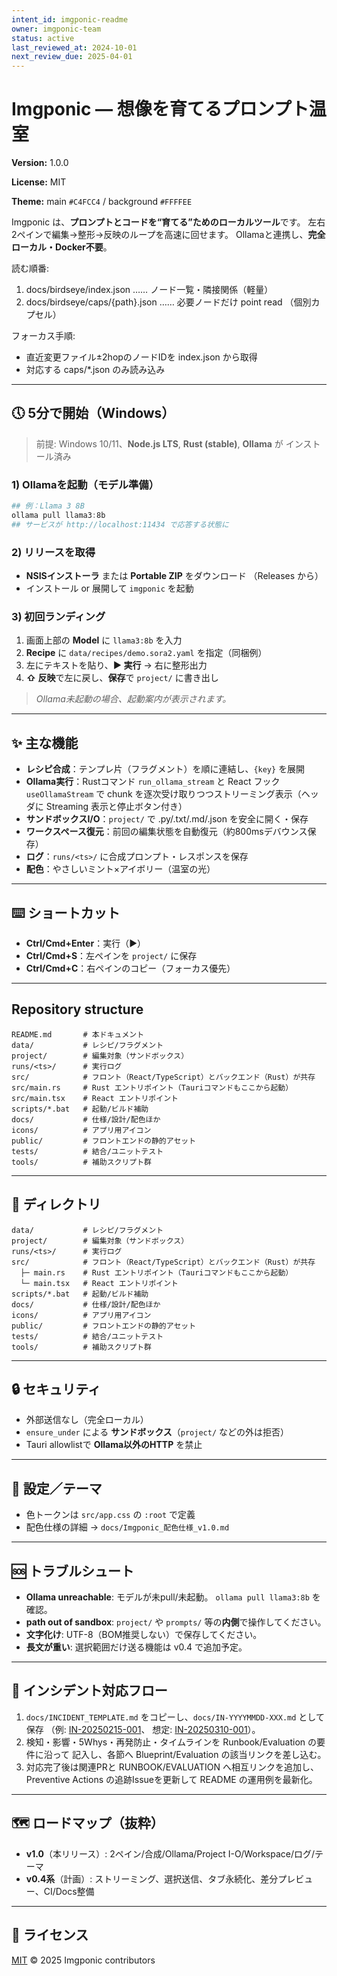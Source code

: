 ```yaml
---
intent_id: imgponic-readme
owner: imgponic-team
status: active
last_reviewed_at: 2024-10-01
next_review_due: 2025-04-01
---
```


<!-- markdownlint-disable-next-line MD022 MD041 -->
# Imgponic — 想像を育てるプロンプト温室

**Version:** 1.0.0

**License:** MIT

**Theme:** main `#C4FCC4` / background `#FFFFEE`

Imgponic は、**プロンプトとコードを“育てる”ためのローカルツール**です。
左右2ペインで編集→整形→反映のループを高速に回せます。
Ollamaと連携し、**完全ローカル・Docker不要**。

<!-- LLM-BOOTSTRAP v1 -->

読む順番:

1. docs/birdseye/index.json …… ノード一覧・隣接関係（軽量）
2. docs/birdseye/caps/{path}.json …… 必要ノードだけ point read
   （個別カプセル）

フォーカス手順:

- 直近変更ファイル±2hopのノードIDを index.json から取得
- 対応する caps/*.json のみ読み込み

<!-- /LLM-BOOTSTRAP -->

---

## 🕔 5分で開始（Windows）

> 前提: Windows 10/11、**Node.js LTS**, **Rust (stable)**, **Ollama** が
> インストール済み

### 1) Ollamaを起動（モデル準備）

```powershell
## 例：Llama 3 8B
ollama pull llama3:8b
## サービスが http://localhost:11434 で応答する状態に
```

### 2) リリースを取得

- **NSISインストーラ** または **Portable ZIP** をダウンロード
  （Releases から）
- インストール or 展開して `imgponic` を起動

### 3) 初回ランディング

1. 画面上部の **Model** に `llama3:8b` を入力
2. **Recipe** に `data/recipes/demo.sora2.yaml` を指定（同梱例）
3. 左にテキストを貼り、**▶ 実行** → 右に整形出力
4. **⇧ 反映**で左に戻し、**保存**で `project/` に書き出し

> *Ollama未起動の場合、起動案内が表示されます。*

---

## ✨ 主な機能

- **レシピ合成**：テンプレ片（フラグメント）を順に連結し、`{key}` を展開
- **Ollama実行**：Rustコマンド `run_ollama_stream` と React フック `useOllamaStream` で
  chunk を逐次受け取りつつストリーミング表示（ヘッダに Streaming 表示と停止ボタン付き）
- **サンドボックスI/O**：`project/` で .py/.txt/.md/.json を安全に開く・保存
- **ワークスペース復元**：前回の編集状態を自動復元（約800msデバウンス保存）
- **ログ**：`runs/<ts>/` に合成プロンプト・レスポンスを保存
- **配色**：やさしいミント×アイボリー（温室の光）

---

## ⌨️ ショートカット

- **Ctrl/Cmd+Enter**：実行（▶）
- **Ctrl/Cmd+S**：左ペインを `project/` に保存
- **Ctrl/Cmd+C**：右ペインのコピー（フォーカス優先）

---

## Repository structure

```text
README.md       # 本ドキュメント
data/           # レシピ/フラグメント
project/        # 編集対象（サンドボックス）
runs/<ts>/      # 実行ログ
src/            # フロント（React/TypeScript）とバックエンド（Rust）が共存
src/main.rs     # Rust エントリポイント（Tauriコマンドもここから起動）
src/main.tsx    # React エントリポイント
scripts/*.bat   # 起動/ビルド補助
docs/           # 仕様/設計/配色ほか
icons/          # アプリ用アイコン
public/         # フロントエンドの静的アセット
tests/          # 結合/ユニットテスト
tools/          # 補助スクリプト群
```

---

## 📁 ディレクトリ

```text
data/           # レシピ/フラグメント
project/        # 編集対象（サンドボックス）
runs/<ts>/      # 実行ログ
src/            # フロント（React/TypeScript）とバックエンド（Rust）が共存
  ├─ main.rs    # Rust エントリポイント（Tauriコマンドもここから起動）
  └─ main.tsx   # React エントリポイント
scripts/*.bat   # 起動/ビルド補助
docs/           # 仕様/設計/配色ほか
icons/          # アプリ用アイコン
public/         # フロントエンドの静的アセット
tests/          # 結合/ユニットテスト
tools/          # 補助スクリプト群
```

---

## 🔒 セキュリティ

- 外部送信なし（完全ローカル）
- `ensure_under` による **サンドボックス**（`project/` などの外は拒否）
- Tauri allowlistで **Ollama以外のHTTP** を禁止

---

## 🧩 設定／テーマ

- 色トークンは `src/app.css` の `:root` で定義
- 配色仕様の詳細 → `docs/Imgponic_配色仕様_v1.0.md`

---

## 🆘 トラブルシュート

- **Ollama unreachable**: モデルが未pull/未起動。
  `ollama pull llama3:8b` を確認。
- **path out of sandbox**: `project/` や `prompts/` 等の**内側**で操作してください。
- **文字化け**: UTF-8（BOM推奨しない）で保存してください。
- **長文が重い**: 選択範囲だけ送る機能は v0.4 で追加予定。

---

## 🚨 インシデント対応フロー

1. `docs/INCIDENT_TEMPLATE.md` をコピーし、`docs/IN-YYYYMMDD-XXX.md` として保存
   （例: [IN-20250215-001](docs/IN-20250215-001.md)、
   想定: [IN-20250310-001](docs/IN-20250310-001.md)）。
2. 検知・影響・5Whys・再発防止・タイムラインを Runbook/Evaluation の要件に沿って
   記入し、各節へ Blueprint/Evaluation の該当リンクを差し込む。
3. 対応完了後は関連PRと RUNBOOK/EVALUATION へ相互リンクを追加し、
   Preventive Actions の追跡Issueを更新して README の運用例を最新化。

---

## 🗺️ ロードマップ（抜粋）

- **v1.0**（本リリース）: 2ペイン/合成/Ollama/Project I-O/Workspace/ログ/テーマ
- **v0.4系**（計画）: ストリーミング、選択送信、タブ永続化、差分プレビュー、CI/Docs整備

---

## 📜 ライセンス

[MIT](LICENSE) © 2025 Imgponic contributors
